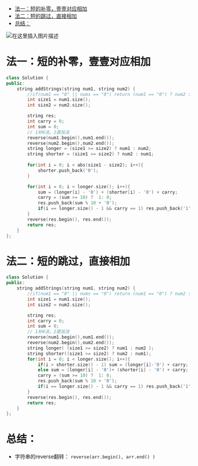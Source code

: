 - [法一：短的补零，壹壹对应相加](#法一短的补零壹壹对应相加)
- [法二：短的跳过，直接相加](#法二短的跳过直接相加)
- [总结：](#总结)

![在这里插入图片描述](https://img-blog.csdnimg.cn/20200908171216726.png?x-oss-process=image/watermark,type_ZmFuZ3poZW5naGVpdGk,shadow_10,text_aHR0cHM6Ly9ibG9nLmNzZG4ubmV0L2ExMzM1MjkxMjYzMg==,size_16,color_FFFFFF,t_70#pic_center)
# 法一：短的补零，壹壹对应相加
```cpp
class Solution {
public:
    string addStrings(string num1, string num2) {
        //if(num1 == "0" || nums == "0") return (num1 == "0") ? num2 : num1;
        int size1 = num1.size();
        int size2 = num2.size();

        string res;
        int carry = 0;
        int sum = 0;
        // 1补0法，2直加法
        reverse(num1.begin(),num1.end());
        reverse(num2.begin(),num2.end());
        string longer = (size1 >= size2) ? num1 : num2;
        string shorter = (size1 >= size2) ? num2 : num1;
        
        for(int i = 0; i < abs(size1 - size2); i++){
            shorter.push_back('0');
        }

        for(int i = 0; i < longer.size(); i++){
            sum = (longer[i] - '0') + (shorter[i] - '0') + carry;
            carry = (sum >= 10) ?  1: 0;
            res.push_back(sum % 10 + '0');
            if(i == longer.size() - 1 && carry == 1) res.push_back('1');
        }
        reverse(res.begin(), res.end());
        return res;
    }
};
```

# 法二：短的跳过，直接相加
```cpp
class Solution {
public:
    string addStrings(string num1, string num2) {
        //if(num1 == "0" || nums == "0") return (num1 == "0") ? num2 : num1;
        int size1 = num1.size();
        int size2 = num2.size();

        string res;
        int carry = 0;
        int sum = 0;
        // 1补0法，2直加法
        reverse(num1.begin(),num1.end());
        reverse(num2.begin(),num2.end());
        string longer( (size1 >= size2) ? num1 : num2 );
        string shorter((size1 >= size2) ? num2 : num1);
        for(int i = 0; i < longer.size(); i++){
            if(i > shorter.size() - 1) sum = (longer[i]-'0') + carry; 
            else sum = (longer[i] - '0')+ (shorter[i] - '0') + carry;
            carry = (sum >= 10) ?  1: 0;
            res.push_back(sum % 10 + '0');
            if(i == longer.size() - 1 && carry == 1) res.push_back('1');
        }
        reverse(res.begin(), res.end());
        return res;
    }
};
```


# 总结：
- 字符串的reverse翻转： `reverse(arr.begin(), arr.end() )`